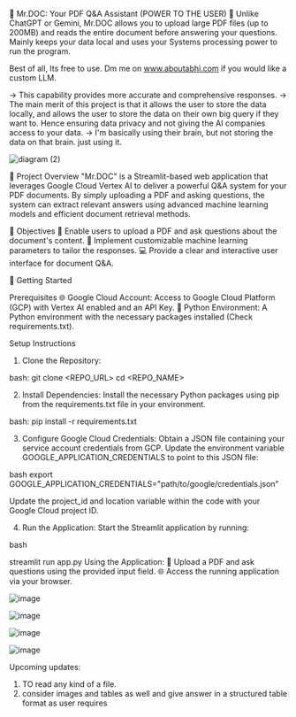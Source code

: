 📄 Mr.DOC: Your PDF Q&A Assistant (POWER TO THE USER)
🎉 Unlike ChatGPT or Gemini, Mr.DOC allows you to upload large PDF files (up to 200MB) and reads the entire document before answering your questions. Mainly keeps your data local and uses your Systems processing power to run the program. 

Best of all, Its free to use. Dm me on www.aboutabhi.com if you would like a custom LLM. 

-> This capability provides more accurate and comprehensive responses.
-> The main merit of this project is that it allows the user to store the data locally, and allows the user to store the data on their own big query if they want to. Hence ensuring data privacy and not giving the AI companies access to your data. 
-> I'm basically using their brain, but not storing the data on that brain. just using it. 

![diagram (2)](https://github.com/user-attachments/assets/8abb5e29-e154-41ed-a950-c9ec3b255427)

🌟 Project Overview
"Mr.DOC" is a Streamlit-based web application that leverages Google Cloud Vertex AI to deliver a powerful Q&A system for your PDF documents. By simply uploading a PDF and asking questions, the system can extract relevant answers using advanced machine learning models and efficient document retrieval methods.

🎯 Objectives
📝 Enable users to upload a PDF and ask questions about the document's content.
🔧 Implement customizable machine learning parameters to tailor the responses.
💻 Provide a clear and interactive user interface for document Q&A.

🚀 Getting Started

Prerequisites
🌐 Google Cloud Account: Access to Google Cloud Platform (GCP) with Vertex AI enabled and an API Key.
🐍 Python Environment: A Python environment with the necessary packages installed (Check requirements.txt).

Setup Instructions
1. Clone the Repository:

bash:
git clone <REPO_URL>
cd <REPO_NAME>

2. Install Dependencies:
Install the necessary Python packages using pip from the requirements.txt file in your environment. 

bash: 
pip install -r requirements.txt

3. Configure Google Cloud Credentials:
Obtain a JSON file containing your service account credentials from GCP.
Update the environment variable GOOGLE_APPLICATION_CREDENTIALS to point to this JSON file:

bash
export GOOGLE_APPLICATION_CREDENTIALS="path/to/google/credentials.json"

Update the project_id and location variable within the code with your Google Cloud project ID.

4. Run the Application:
Start the Streamlit application by running:

bash

streamlit run app.py
Using the Application:
📂 Upload a PDF and ask questions using the provided input field.
🌐 Access the running application via your browser.

![image](https://github.com/Abhishekn1947/PDF_BOT/assets/134388969/d18dd665-391e-4c26-8c42-6f6dca611a98)

![image](https://github.com/Abhishekn1947/PDF_BOT/assets/134388969/0804d070-5dc4-4bc3-b506-7a9fb84533ff)

![image](https://github.com/Abhishekn1947/PDF_BOT/assets/134388969/55fec803-4c29-4449-b45b-583690266dde)

![image](https://github.com/Abhishekn1947/PDF_BOT/assets/134388969/a61cffea-ede7-4962-91bc-cf208b0690db)

Upcoming updates: 
1) TO read any kind of a file.
2) consider images and tables as well and give answer in a structured table format as user requires 
